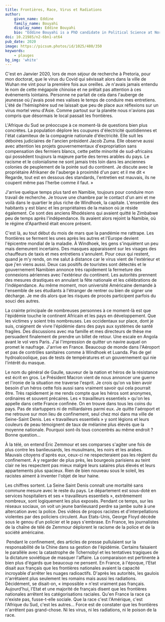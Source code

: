 ```yaml
---
title: Frontières, Race, Virus et Radiations
author:
    given_name: Eddine
    family_name: Bouyahi
    display_name: Eddine Bouyahi
    bio: "Eddine Bouyahi is a PhD candidate in Political Science at Northwestern University and Sciences Po. After completing his Masters at Sciences Po on the politics of land redistribution in Zimbabwe, his current dissertation project focuses on the links between labor, nationalist politics, and populism in Southern Africa."
doi: 10.21985/n2-6bn1-at64
pub_date: 2020
image: https://picsum.photos/id/1025/480/350
keywords:
    - plauges
bg_img: 'white'
---
```


C'est en Janvier 2020, lors de mon séjour de recherche à Pretoria, pour mon doctorat, que le virus du Covid qui sévissait alors dans la ville de Wuhan me vint pour la première fois aux oreilles. Je n'avais jamais entendu le nom de cette mégapole chinoise et ne prêtait pas attention à ces événements lointains. Personne ne parlait de cela dans l'auberge de jeunesse où j'avais posé mes valises le temps de conduire mes entretiens. L'été de l'hémisphère sud ne laissait que peu de place aux réflexions sur un virus mortel venu d'Asie. Comme partout sur la planète nous n'avions pas compris que désormais le local passait les frontières.

L'Afrique du Sud se préoccupe à ce moment-là de questions bien plus concrètes. La population déplore les coupures d'électricité quotidiennes et l'état calamiteux de la compagnie nationale d'électricité. Elle suit les déboires judiciaires de l'ancien président Jacob Zuma. Elle observe aussi avec attention les projets gouvernementaux d'expropriation sans compensation des fermiers blancs, cette petite minorité de sud-africains qui possèdent toujours la majeure partie des terres arables du pays. Le racisme et le colonialisme ne sont jamais très loin dans les anciennes colonies de peuplement de la pointe sud du continent. Je discute avec le propriétaire Afrikaner de l'auberge à proximité d'un parc et il me dit « Regarde, tout est en dessous des standards, l'entretien est mauvais, ils ne coupent même pas l'herbe comme il faut. »

J'arrive quelque temps plus tard en Namibie, toujours pour conduire mon travail de recherche. Je trouve une chambre par le contact d'un ami et me voilà dans le quartier le plus riche de Windhoek, la capitale. L'ensemble des habitants y est blanc et les propriétaires de la maison où je réside également. Ce sont des anciens Rhodésiens qui avaient quitté le Zimbabwe peu de temps après l'indépendance. Ils avaient alors rejoint la Namibie, où le régime d'Apartheid était encore présent. 

C'est là, au tout début du mois de mars que la pandémie me rattrape. Les frontières se ferment les unes après les autres et l'Europe devient l'épicentre mondial de la maladie. À Windhoek, les gens s'inquiètent un peu mais demeurent incertains. Des masques apparaissent sur les visages des chauffeurs de taxis et mes entretiens s'annulent. Pour ceux qui restent, quand je m'y rends, on me salut à distance car le virus vient de l'extérieur et que j'en viens aussi. Deux cas positifs de touristes sont détectés et le gouvernement Namibien annonce très rapidement la fermeture des connexions aériennes avec l'extérieur du continent. Les autorités prennent des mesures drastiques en annulant la fête nationale et les célébrations de l'indépendance. Au même moment, mon université Américaine demande à l'ensemble de ses étudiants à l'étranger de rentrer ou bien de signer une décharge. Je me dis alors que les risques de procès participent parfois du souci des autres. 

La crainte principale de nombreuses personnes à ce moment-là est que l'épidémie touche le continent Africain et les pays en développement. Que les victimes y soient très nombreuses. Les occidentaux sur place, dont je suis, craignent de vivre l'épidémie dans des pays aux systèmes de santé fragiles. Des discussions avec ma famille et mes directeurs de thèse me persuadent finalement de prendre un billet de retour. Une escale en Angola avant le vol vers Paris. J'ai l'impression de quitter un navire auquel on promet le naufrage. J'arrive en France. Beaucoup de monde dans l'Aéroport et pas de contrôles sanitaires comme à Windhoek et Luanda. Pas de gel hydroalcoolique, pas de tests de températures et un gouvernement qui nie l'intérêt du masque.

Le nom du général de Gaulle, sauveur de la nation et héros de la résistance est écrit en gros. Le Président Macron vient de nous annoncer une guerre et l'ironie de la situation me traverse l'esprit. Je crois qu'on va bien avoir besoin d'un héros cette fois aussi sans vraiment savoir qui cela pourrait être. Très rapidement je me rends compte que les héros sont anonymes, ordinaires et souvent précaires. Les « travailleurs essentiels » qu'on les appelle dans cette France confinée. On en trouve dans tous les coins du pays. Pas de startuppers ni de milliardaires parmi eux. Je quitte l'aéroport et me retrouve sur mon lieu de confinement, seul chez moi dans ma ville de Seine-Saint Denis. Les « travailleurs essentiels » y sont légions et leurs couleurs de peau témoignent de taux de mélanine plus élevés que la moyenne nationale. Pourquoi sont-ils tous concentrés au même endroit ? Bonne question... 

À la télé, on entend Éric Zemmour et ses comparses s'agiter une fois de plus contre les banlieusards, les musulmans, les noirs et les arabes. Mauvais citoyens d'après eux, ceux-ci ne respecteraient pas les règlent du confinement. À y regarder de plus près, les bourgeois parisiens au teint clair ne les respectent pas mieux malgré leurs salaires plus élevés et leurs appartements plus spacieux. Rien de bien nouveau sous le soleil, les racistes aiment à inventer l'objet de leur haine. 

Les chiffres sortent. La Seine Saint Denis connaît une mortalité sans commune mesure avec le reste du pays. Le département est sous-doté en services hospitaliers et ses « travailleurs essentiels », extrêmement nombreux, sont logiquement les plus exposés. Pendant ce temps, sur les réseaux sociaux, on voit un jeune banlieusard perdre sa jambe suite à une altercation avec la police. Des vidéos de propos racistes et d'interpellations violentes par des policiers circulent. Aux Etats-Unis, George Floyd décède sous le genou d'un policier et le pays s'embrase. En France, les journalistes de la chaîne de télé de Zemmour déplorent le racisme de la police et de la société américaine.

 Pendant le confinement, des articles de presse pullulaient sur la responsabilité de la Chine dans sa gestion de l'épidémie. Certains faisaient le parallèle avec la catastrophe de Tchernobyl et les tentatives tragiques de la dictature soviétique de masquer l'affaire. La comparaison est pertinente à bien plus d'égards que beaucoup ne pensent. En France, à l'époque, l'Etat disait aux français que les frontières nationales avaient la capacité incroyable d'arrêter les nuages radioactifs. D'après les autorités, les gaulois n'arrêtaient plus seulement les romains mais aussi les radiations. Décidément, se disait-on, « impossible » n'est vraiment pas français. Aujourd'hui, l'Etat et une majorité de français disent que les frontières nationales arrêtent les catégorisations raciales. Qu'en France la race ça n'existe pas, fusse-t-elle sociale. Que la race c'est l'Amérique, c'est l'Afrique du Sud, c'est les autres... Force est de constater que les frontières n'arrêtent pas grand-chose. Ni les virus, ni les radiations, ni le poison de la race.
